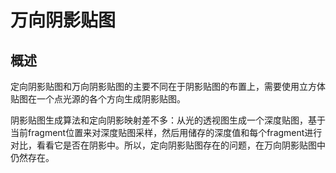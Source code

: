 # 万向阴影贴图

## 概述

定向阴影贴图和万向阴影贴图的主要不同在于阴影贴图的布置上，需要使用立方体贴图在一个点光源的各个方向生成阴影贴图。

阴影贴图生成算法和定向阴影映射差不多：从光的透视图生成一个深度贴图，基于当前fragment位置来对深度贴图采样，然后用储存的深度值和每个fragment进行对比，看看它是否在阴影中。所以，定向阴影贴图存在的问题，在万向阴影贴图中仍然存在。